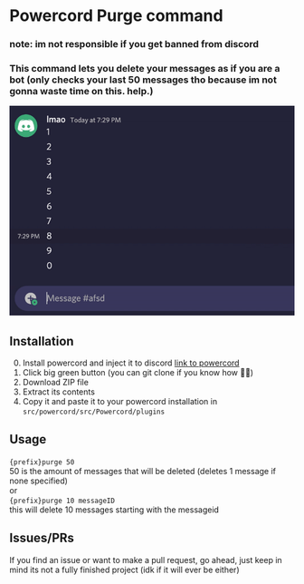 # **Powercord Purge command**
### note: im not responsible if you get banned from discord
### This command lets you delete your messages as if you are a bot (only checks your last 50 messages tho because im not gonna waste time on this. help.)
![Preview for plugin](./preview.gif)

## **Installation**
0. Install powercord and inject it to discord [link to powercord](https://powercord.dev)
1. Click big green button (you can git clone if you know how 🤷‍♂️)
2. Download ZIP file 
3. Extract its contents
4. Copy it and paste it to your powercord installation in ```src/powercord/src/Powercord/plugins```

## **Usage**
``{prefix}purge 50`` \
 50 is the amount of messages that will be deleted (deletes 1 message if none specified) \
or
\
``{prefix}purge 10 messageID`` \
this will delete 10 messages starting with the messageid


## Issues/PRs
If you find an issue or want to make a pull request, go ahead, just keep in mind its not a fully finished project (idk if it will ever be either)
